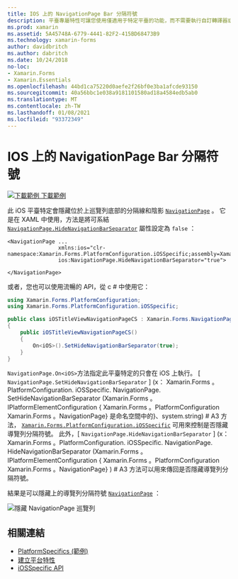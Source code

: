 ```yaml
---
title: IOS 上的 NavigationPage Bar 分隔符號
description: 平臺專屬特性可讓您使用僅適用于特定平臺的功能，而不需要執行自訂轉譯器或效果。 本文說明如何使用 iOS 平臺特定的，隱藏 NavigationPage 上巡覽列底部的分隔線和陰影。
ms.prod: xamarin
ms.assetid: 5A45748A-6779-4441-82F2-415BD68473B9
ms.technology: xamarin-forms
author: davidbritch
ms.author: dabritch
ms.date: 10/24/2018
no-loc:
- Xamarin.Forms
- Xamarin.Essentials
ms.openlocfilehash: 44bd1ca75220d0aefe2f26bf0e3ba1afcde93150
ms.sourcegitcommit: 40a56bbc1e038a9181101580ad18a4584edb5ab0
ms.translationtype: MT
ms.contentlocale: zh-TW
ms.lasthandoff: 01/08/2021
ms.locfileid: "93372349"
---
```

# <a name="navigationpage-bar-separator-on-ios"></a>IOS 上的 NavigationPage Bar 分隔符號

[![下載範例](~/media/shared/download.png) 下載範例](/samples/xamarin/xamarin-forms-samples/userinterface-platformspecifics)

此 iOS 平臺特定會隱藏位於上巡覽列底部的分隔線和陰影 [`NavigationPage`](xref:Xamarin.Forms.NavigationPage) 。 它是在 XAML 中使用，方法是將可系結 [`NavigationPage.HideNavigationBarSeparator`](xref:Xamarin.Forms.PlatformConfiguration.iOSSpecific.NavigationPage.HideNavigationBarSeparatorProperty) 屬性設定為 `false` ：

```xaml
<NavigationPage ...
                xmlns:ios="clr-namespace:Xamarin.Forms.PlatformConfiguration.iOSSpecific;assembly=Xamarin.Forms.Core"
                ios:NavigationPage.HideNavigationBarSeparator="true">

</NavigationPage>
```

或者，您也可以使用流暢的 API，從 c # 中使用它：

```csharp
using Xamarin.Forms.PlatformConfiguration;
using Xamarin.Forms.PlatformConfiguration.iOSSpecific;

public class iOSTitleViewNavigationPageCS : Xamarin.Forms.NavigationPage
{
    public iOSTitleViewNavigationPageCS()
    {
        On<iOS>().SetHideNavigationBarSeparator(true);
    }
}
```

`NavigationPage.On<iOS>`方法指定此平臺特定的只會在 iOS 上執行。 [ `NavigationPage.SetHideNavigationBarSeparator` ] (x： Xamarin.Forms 。PlatformConfiguration. iOSSpecific. NavigationPage. SetHideNavigationBarSeparator (Xamarin.Forms 。IPlatformElementConfiguration { Xamarin.Forms 。PlatformConfiguration Xamarin.Forms 。NavigationPage} 是命名空間中的}、system.string) # A3 方法， [`Xamarin.Forms.PlatformConfiguration.iOSSpecific`](xref:Xamarin.Forms.PlatformConfiguration.iOSSpecific) 可用來控制是否隱藏導覽列分隔符號。 此外，[ `NavigationPage.HideNavigationBarSeparator` ] (x： Xamarin.Forms 。PlatformConfiguration. iOSSpecific. NavigationPage. HideNavigationBarSeparator (Xamarin.Forms 。IPlatformElementConfiguration { Xamarin.Forms 。PlatformConfiguration Xamarin.Forms 。NavigationPage} ) # A3 方法可以用來傳回是否隱藏導覽列分隔符號。

結果是可以隱藏上的導覽列分隔符號 [`NavigationPage`](xref:Xamarin.Forms.NavigationPage) ：

![隱藏 NavigationPage 巡覽列](navigation-bar-separator-images/navigationpage-hideseparatorbar.png)

## <a name="related-links"></a>相關連結

- [PlatformSpecifics (範例) ](/samples/xamarin/xamarin-forms-samples/userinterface-platformspecifics)
- [建立平台特性](~/xamarin-forms/platform/platform-specifics/index.md#creating-platform-specifics)
- [iOSSpecific API](xref:Xamarin.Forms.PlatformConfiguration.iOSSpecific)